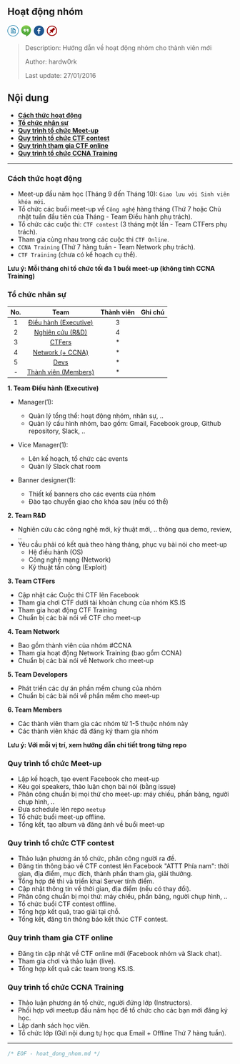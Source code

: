 ## Hoạt động nhóm 

[![docs](icon/docs.png)](https://github.com/ks-is/docs)
[![chat](icon/chat.png)](https://gitter.im/ksis-group/chat)
[![fb](icon/fb.png)](https://www.facebook.com/groups/kmasouth.is)
[![meetup](icon/meet.png)](https://github.com/ks-is/meetup/issues)

> Description: Hướng dẫn về hoạt động nhóm cho thành viên mới
>
> Author: hardw0rk
>
> Last update: 27/01/2016

## Nội dung

* **[Cách thức hoạt động](#cach-thuc-hoat-dong)**
* **[Tổ chức nhân sự](#to-chuc-nhan-su)**
* **[Quy trình tổ chức Meet-up](#meet-up)**
* **[Quy trình tổ chức CTF contest](#ctf-contest)**
* **[Quy trình tham gia CTF online](#ctf-online)**
* **[Quy trình tổ chức CCNA Training](#ccna-training)**

----

<a name="cach-thuc-hoat-dong"></a>
### Cách thức hoạt động

* Meet-up đầu năm học (Tháng 9 đến Tháng 10): `Giao lưu với Sinh viên khóa mới`.
* Tổ chức các buổi meet-up về `Công nghệ` hàng tháng (Thứ 7 hoặc Chủ nhật tuần đầu tiên của Tháng - Team Điều hành phụ trách).
* Tổ chức các cuộc thi: `CTF contest` (3 tháng một lần - Team CTFers phụ trách).
* Tham gia cùng nhau trong các cuộc thi `CTF Online`.
* `CCNA Training` (Thứ 7 hàng tuần - Team Network phụ trách).
* `CTF Training` (chưa có kế hoạch cụ thể).

**Lưu ý: Mỗi tháng chỉ tổ chức tối đa 1 buổi meet-up (không tính CCNA Training)**


<a name="to-chuc-nhan-su"></a>
### Tổ chức nhân sự

| No. |          Team         | Thành viên | Ghi chú |
|:---:|:---------------------:|:----------:|:-------:|
| 1   | [Điều hành (Executive)](#1-team-dieu-hanh) | 3  | |
| 2   | [Nghiên cứu (R&D)](#2-team-r-d)      | 4        | |
| 3   | [CTFers](#3-team-ctfers)             | *        | |
| 4   | [Network (+ CCNA)](#4-team-network)  | *        | |
| 5   | [Devs](#5-team-developers)           | *        | |
| -   | [Thành viên (Members)](#team-members)| *        | |

<a name="1-team-dieu-hanh"></a>
**1. Team Điều hành (Executive)**

* Manager(1):
	* Quản lý tổng thể: hoạt động nhóm, nhân sự, .. 
	* Quản lý cấu hình nhóm, bao gồm: Gmail, Facebook group, Github repository, Slack, .. 

* Vice Manager(1):
	* Lên kế hoạch, tổ chức các events 
	* Quản lý Slack chat room 

* Banner designer(1):
	* Thiết kế banners cho các events của nhóm 
	* Đào tạo chuyển giao cho khóa sau (nếu có thể) 

<a name="2-team-r-d"></a>
**2. Team R&D**

* Nghiên cứu các công nghệ mới, kỹ thuật mới, .. thông qua demo, review, ..
* Yêu cầu phải có kết quả theo hàng tháng, phục vụ bài nói cho meet-up
	* Hệ điều hành (OS)
	* Công nghệ mạng (Network)
	* Kỹ thuật tấn công (Exploit)

<a name="3-team-ctfers"></a>
**3. Team CTFers**

* Cập nhật các Cuộc thi CTF lên Facebook
* Tham gia chơi CTF dưới tài khoản chung của nhóm KS.IS
* Tham gia hoạt động CTF Training
* Chuẩn bị các bài nói về CTF cho meet-up

<a name="4-team-network"></a>
**4. Team Network**

* Bao gồm thành viên của nhóm #CCNA
* Tham gia hoạt động Network Training (bao gồm CCNA)
* Chuẩn bị các bài nói về Network cho meet-up

<a name="5-team-developers"></a>
**5. Team Developers**

* Phát triển các dự án phần mềm chung của nhóm
* Chuẩn bị các bài nói về phần mềm cho meet-up

<a name="team-members"></a>
**6. Team Members**

* Các thành viên tham gia các nhóm từ 1-5 thuộc nhóm này
* Các thành viên khác đã đăng ký tham gia nhóm

**Lưu ý: Với mỗi vị trí, xem hướng dẫn chi tiết trong từng repo**


<a name="meet-up"></a>
### Quy trình tổ chức Meet-up

* Lập kế hoạch, tạo event Facebook cho meet-up
* Kêu gọi speakers, thảo luận chọn bài nói (bằng issue)
* Phân công chuẩn bị mọi thứ cho meet-up: máy chiếu, phấn bảng, người chụp hình, ..
* Đưa schedule lên repo `meetup`
* Tổ chức buổi meet-up offline.
* Tổng kết, tạo album và đăng ảnh về buổi meet-up

<a name="ctf-contest"></a>
### Quy trình tổ chức CTF contest

* Thảo luận phương án tổ chức, phân công người ra đề.
* Đăng tin thông báo về CTF contest lên Facebook "ATTT Phía nam": thời gian, địa điểm, mục đích, thành phần tham gia, giải thưởng.
* Tổng hợp đề thi và triển khai Server tính điểm.
* Cập nhật thông tin về thời gian, địa điểm (nếu có thay đổi).
* Phân công chuẩn bị mọi thứ: máy chiếu, phấn bảng, người chụp hình, ..
* Tổ chức buổi CTF contest offline.
* Tổng hợp kết quả, trao giải tại chỗ.
* Tổng kết, đăng tin thông báo kết thúc CTF contest.

<a name="ctf-online"></a>
### Quy trình tham gia CTF online

* Đăng tin cập nhật về CTF online mới (Facebook nhóm và Slack chat).
* Tham gia chơi và thảo luận (live).
* Tổng hợp kết quả các team trong KS.IS. 

<a name="ccna-training"></a>
### Quy trình tổ chức CCNA Training

* Thảo luận phương án tổ chức, người đứng lớp (Instructors).
* Phối hợp với meetup đầu năm học để tổ chức cho các bạn mới đăng ký học.
* Lập danh sách học viên.
* Tổ chức lớp (Gửi nội dung tự học qua Email + Offline Thứ 7 hàng tuần).

----

```C
/* EOF - hoat_dong_nhom.md */
```
